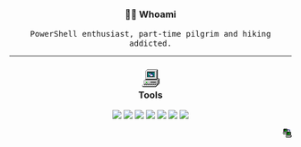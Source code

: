 <h3 align="center"> 👨‍💻 Whoami</h3>
<p align="center">
  <samp>PowerShell enthusiast, part-time pilgrim and hiking addicted.</samp>
</p>

----

<h3 align="center"><img src="/img/computer.gif" /></br>Tools</h3>
<p align="center">
  <img src="https://img.shields.io/static/v1?logo=powershell&label=&message=PowerShell&color=black&logoColor=white&style=flat-square" />
  <img src="https://img.shields.io/static/v1?logo=visualstudiocode&label=&message=VS%20Code&color=black&style=flat-square" />
  <img src="https://img.shields.io/static/v1?logo=git&label=&message=Git&color=black&logoColor=white&style=flat-square" />
  <img src="https://img.shields.io/static/v1?logo=github&label=&message=Github&color=black&logoColor=white&style=flat-square" />
  <img src="https://img.shields.io/static/v1?logo=windowsterminal&label=&message=Windows%20Terminal&color=black&logoColor=white&style=flat-square" />
  <img src="https://img.shields.io/static/v1?logo=markdown&label=&message=Markdown&color=black&logoColor=white&style=flat-square" />
  <img src="https://img.shields.io/static/v1?logo=logseq&label=&message=Logseq&color=black&logoColor=white&style=flat-square" />
</p>
<p align="right">
  <a href="https://hmpg.net"><img src="/img/connect.gif" /></a>
</p>
